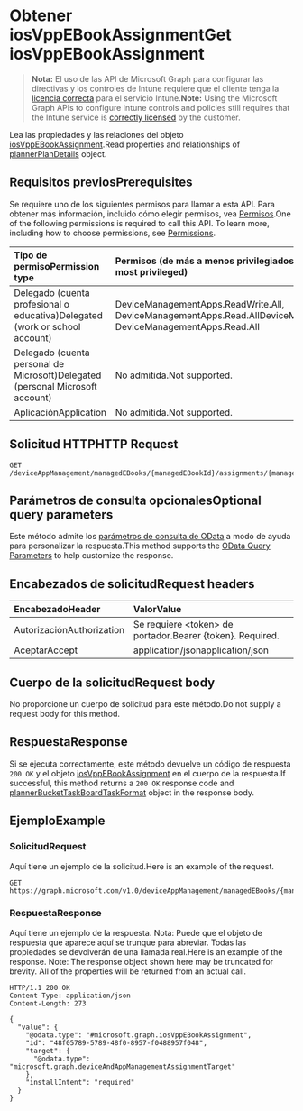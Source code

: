 # <a name="get-iosvppebookassignment"></a><span data-ttu-id="8f755-101">Obtener iosVppEBookAssignment</span><span class="sxs-lookup"><span data-stu-id="8f755-101">Get iosVppEBookAssignment</span></span>

> <span data-ttu-id="8f755-102">**Nota:** El uso de las API de Microsoft Graph para configurar las directivas y los controles de Intune requiere que el cliente tenga la [licencia correcta](https://go.microsoft.com/fwlink/?linkid=839381) para el servicio Intune.</span><span class="sxs-lookup"><span data-stu-id="8f755-102">**Note:** Using the Microsoft Graph APIs to configure Intune controls and policies still requires that the Intune service is [correctly licensed](https://go.microsoft.com/fwlink/?linkid=839381) by the customer.</span></span>

<span data-ttu-id="8f755-103">Lea las propiedades y las relaciones del objeto [iosVppEBookAssignment](../resources/intune_books_iosvppebookassignment.md).</span><span class="sxs-lookup"><span data-stu-id="8f755-103">Read properties and relationships of [plannerPlanDetails](../resources/intune_books_iosvppebookassignment.md) object.</span></span>
## <a name="prerequisites"></a><span data-ttu-id="8f755-104">Requisitos previos</span><span class="sxs-lookup"><span data-stu-id="8f755-104">Prerequisites</span></span>
<span data-ttu-id="8f755-p101">Se requiere uno de los siguientes permisos para llamar a esta API. Para obtener más información, incluido cómo elegir permisos, vea [Permisos](../../../concepts/permissions_reference.md).</span><span class="sxs-lookup"><span data-stu-id="8f755-p101">One of the following permissions is required to call this API. To learn more, including how to choose permissions, see [Permissions](../../../concepts/permissions_reference.md).</span></span>

|<span data-ttu-id="8f755-107">Tipo de permiso</span><span class="sxs-lookup"><span data-stu-id="8f755-107">Permission type</span></span>|<span data-ttu-id="8f755-108">Permisos (de más a menos privilegiados)</span><span class="sxs-lookup"><span data-stu-id="8f755-108">Permissions (from least to most privileged)</span></span>|
|:---|:---|
|<span data-ttu-id="8f755-109">Delegado (cuenta profesional o educativa)</span><span class="sxs-lookup"><span data-stu-id="8f755-109">Delegated (work or school account)</span></span>|<span data-ttu-id="8f755-110">DeviceManagementApps.ReadWrite.All, DeviceManagementApps.Read.All</span><span class="sxs-lookup"><span data-stu-id="8f755-110">DeviceManagementApps.ReadWrite.All, DeviceManagementApps.Read.All</span></span>|
|<span data-ttu-id="8f755-111">Delegado (cuenta personal de Microsoft)</span><span class="sxs-lookup"><span data-stu-id="8f755-111">Delegated (personal Microsoft account)</span></span>|<span data-ttu-id="8f755-112">No admitida.</span><span class="sxs-lookup"><span data-stu-id="8f755-112">Not supported.</span></span>|
|<span data-ttu-id="8f755-113">Aplicación</span><span class="sxs-lookup"><span data-stu-id="8f755-113">Application</span></span>|<span data-ttu-id="8f755-114">No admitida.</span><span class="sxs-lookup"><span data-stu-id="8f755-114">Not supported.</span></span>|

## <a name="http-request"></a><span data-ttu-id="8f755-115">Solicitud HTTP</span><span class="sxs-lookup"><span data-stu-id="8f755-115">HTTP Request</span></span>
<!-- {
  "blockType": "ignored"
}
-->
``` http
GET /deviceAppManagement/managedEBooks/{managedEBookId}/assignments/{managedEBookAssignmentId}
```

## <a name="optional-query-parameters"></a><span data-ttu-id="8f755-116">Parámetros de consulta opcionales</span><span class="sxs-lookup"><span data-stu-id="8f755-116">Optional query parameters</span></span>
<span data-ttu-id="8f755-117">Este método admite los [parámetros de consulta de OData](https://developer.microsoft.com/es-ES/graph/docs/overview/query_parameters) a modo de ayuda para personalizar la respuesta.</span><span class="sxs-lookup"><span data-stu-id="8f755-117">This method supports the [OData Query Parameters](https://developer.microsoft.com/es-ES/graph/docs/overview/query_parameters) to help customize the response.</span></span>
## <a name="request-headers"></a><span data-ttu-id="8f755-118">Encabezados de solicitud</span><span class="sxs-lookup"><span data-stu-id="8f755-118">Request headers</span></span>
|<span data-ttu-id="8f755-119">Encabezado</span><span class="sxs-lookup"><span data-stu-id="8f755-119">Header</span></span>|<span data-ttu-id="8f755-120">Valor</span><span class="sxs-lookup"><span data-stu-id="8f755-120">Value</span></span>|
|:---|:---|
|<span data-ttu-id="8f755-121">Autorización</span><span class="sxs-lookup"><span data-stu-id="8f755-121">Authorization</span></span>|<span data-ttu-id="8f755-122">Se requiere &lt;token&gt; de portador.</span><span class="sxs-lookup"><span data-stu-id="8f755-122">Bearer {token}. Required.</span></span>|
|<span data-ttu-id="8f755-123">Aceptar</span><span class="sxs-lookup"><span data-stu-id="8f755-123">Accept</span></span>|<span data-ttu-id="8f755-124">application/json</span><span class="sxs-lookup"><span data-stu-id="8f755-124">application/json</span></span>|

## <a name="request-body"></a><span data-ttu-id="8f755-125">Cuerpo de la solicitud</span><span class="sxs-lookup"><span data-stu-id="8f755-125">Request body</span></span>
<span data-ttu-id="8f755-126">No proporcione un cuerpo de solicitud para este método.</span><span class="sxs-lookup"><span data-stu-id="8f755-126">Do not supply a request body for this method.</span></span>

## <a name="response"></a><span data-ttu-id="8f755-127">Respuesta</span><span class="sxs-lookup"><span data-stu-id="8f755-127">Response</span></span>
<span data-ttu-id="8f755-128">Si se ejecuta correctamente, este método devuelve un código de respuesta `200 OK` y el objeto [iosVppEBookAssignment](../resources/intune_books_iosvppebookassignment.md) en el cuerpo de la respuesta.</span><span class="sxs-lookup"><span data-stu-id="8f755-128">If successful, this method returns a `200 OK` response code and [plannerBucketTaskBoardTaskFormat](../resources/intune_books_iosvppebookassignment.md) object in the response body.</span></span>

## <a name="example"></a><span data-ttu-id="8f755-129">Ejemplo</span><span class="sxs-lookup"><span data-stu-id="8f755-129">Example</span></span>
### <a name="request"></a><span data-ttu-id="8f755-130">Solicitud</span><span class="sxs-lookup"><span data-stu-id="8f755-130">Request</span></span>
<span data-ttu-id="8f755-131">Aquí tiene un ejemplo de la solicitud.</span><span class="sxs-lookup"><span data-stu-id="8f755-131">Here is an example of the request.</span></span>
``` http
GET https://graph.microsoft.com/v1.0/deviceAppManagement/managedEBooks/{managedEBookId}/assignments/{managedEBookAssignmentId}
```

### <a name="response"></a><span data-ttu-id="8f755-132">Respuesta</span><span class="sxs-lookup"><span data-stu-id="8f755-132">Response</span></span>
<span data-ttu-id="8f755-p102">Aquí tiene un ejemplo de la respuesta. Nota: Puede que el objeto de respuesta que aparece aquí se trunque para abreviar. Todas las propiedades se devolverán de una llamada real.</span><span class="sxs-lookup"><span data-stu-id="8f755-p102">Here is an example of the response. Note: The response object shown here may be truncated for brevity. All of the properties will be returned from an actual call.</span></span>
``` http
HTTP/1.1 200 OK
Content-Type: application/json
Content-Length: 273

{
  "value": {
    "@odata.type": "#microsoft.graph.iosVppEBookAssignment",
    "id": "48f05789-5789-48f0-8957-f0488957f048",
    "target": {
      "@odata.type": "microsoft.graph.deviceAndAppManagementAssignmentTarget"
    },
    "installIntent": "required"
  }
}
```




